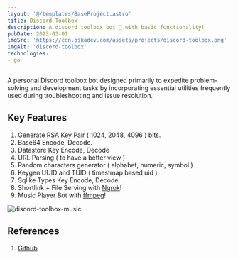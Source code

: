 ```yaml
---
layout: '@/templates/BaseProject.astro'
title: Discord Toolbox
description: A discord toolbox bot 🤖 with basic functionality!
pubDate: 2023-03-01
imgSrc: 'https://cdn.oskadev.com/assets/projects/discord-toolbox.png'
imgAlt: 'discord-toolbox'
technologies:
- go
---
```


A personal Discord toolbox bot designed primarily to expedite problem-solving and development tasks by incorporating essential utilities frequently used during troubleshooting and issue resolution.

## Key Features

1. Generate RSA Key Pair ( 1024, 2048, 4096 ) bits.
2. Base64 Encode, Decode.
3. Datastore Key Encode, Decode
4. URL Parsing ( to have a better view )
5. Random characters generator ( alphabet, numeric, symbol )
6. Keygen UUID and TUID ( timestmap based uid )
7. Sqlike Types Key Encode, Decode
8. Shortlink + File Serving with [Ngrok](https://ngrok.com/)!
9. Music Player Bot with [ffmpeg](https://ffmpeg.org/download.html)!

![discord-toolbox-music](https://cdn.oskadev.com/assets/projects/discord-toolbox-music.png)

## References 

1. <a href="https://github.com/Oskang09/toolbox-discord" target="_blank">Github</a>